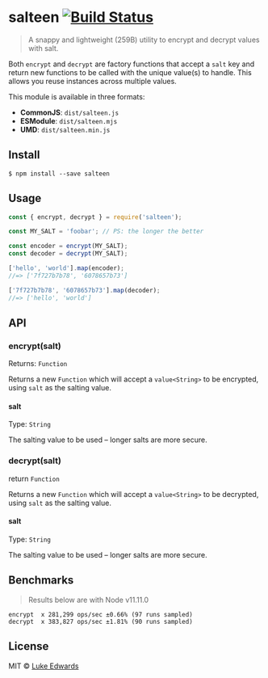# salteen [![Build Status](https://travis-ci.org/lukeed/salteen.svg?branch=master)](https://travis-ci.org/lukeed/salteen)

> A snappy and lightweight (259B) utility to encrypt and decrypt values with salt.

Both `encrypt` and `decrypt` are factory functions that accept a `salt` key and return new functions to be called with the unique value(s) to handle. This allows you reuse instances across multiple values.

This module is available in three formats:

* **CommonJS**: `dist/salteen.js`
* **ESModule**: `dist/salteen.mjs`
* **UMD**: `dist/salteen.min.js`


## Install

```
$ npm install --save salteen
```


## Usage

```js
const { encrypt, decrypt } = require('salteen');

const MY_SALT = 'foobar'; // PS: the longer the better

const encoder = encrypt(MY_SALT);
const decoder = decrypt(MY_SALT);

['hello', 'world'].map(encoder);
//=> ['7f727b7b78', '6078657b73']

['7f727b7b78', '6078657b73'].map(decoder);
//=> ['hello', 'world']
```


## API

### encrypt(salt)
Returns: `Function`

Returns a new `Function` which will accept a `value<String>` to be encrypted, using `salt` as the salting value.

#### salt
Type: `String`

The salting value to be used – longer salts are more secure.

### decrypt(salt)
return `Function`

Returns a new `Function` which will accept a `value<String>` to be decrypted, using `salt` as the salting value.

#### salt
Type: `String`

The salting value to be used – longer salts are more secure.


## Benchmarks

> Results below are with Node v11.11.0

```
encrypt  x 281,299 ops/sec ±0.66% (97 runs sampled)
decrypt  x 383,827 ops/sec ±1.81% (90 runs sampled)
```


## License

MIT © [Luke Edwards](https://lukeed.com)
